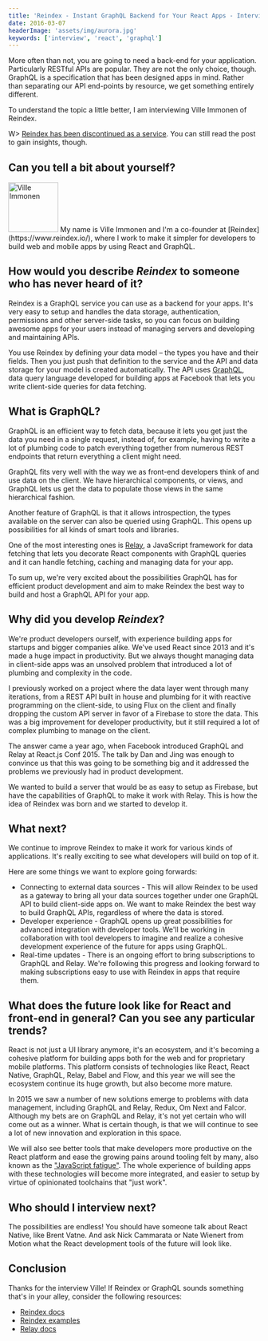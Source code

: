 ```yaml
---
title: 'Reindex - Instant GraphQL Backend for Your React Apps - Interview with Ville Immonen'
date: 2016-03-07
headerImage: 'assets/img/aurora.jpg'
keywords: ['interview', 'react', 'graphql']
---
```


More often than not, you are going to need a back-end for your application. Particularly RESTful APIs are popular. They are not the only choice, though. GraphQL is a specification that has been designed apps in mind. Rather than separating our API end-points by resource, we get something entirely different.

To understand the topic a little better, I am interviewing Ville Immonen of Reindex.

W> [Reindex has been discontinued as a service](https://www.reindex.io/blog/discontinuing-backend-as-a-service/). You can still read the post to gain insights, though.

## Can you tell a bit about yourself?

<p>
<span class="author">
  <img
    src="https://www.gravatar.com/avatar/e89d8e6912bf23525337395769e16505?s=200"
    alt="Ville Immonen" class='author' width='100' height='100' />
</span>
My name is Ville Immonen and I'm a co-founder at [Reindex](https://www.reindex.io/), where I work to make it simpler for developers to build web and mobile apps by using React and GraphQL.
</p>

## How would you describe *Reindex* to someone who has never heard of it?

Reindex is a GraphQL service you can use as a backend for your apps. It's very easy to setup and handles the data storage, authentication, permissions and other server-side tasks, so you can focus on building awesome apps for your users instead of managing servers and developing and maintaining APIs.

You use Reindex by defining your data model – the types you have and their fields. Then you just push that definition to the service and the API and data storage for your model is created automatically. The API uses [GraphQL](http://graphql.org/), data query language developed for building apps at Facebook that lets you write client-side queries for data fetching.

## What is GraphQL?

GraphQL is an efficient way to fetch data, because it lets you get just the data you need in a single request, instead of, for example, having to write a lot of plumbing code to patch everything together from numerous REST endpoints that return everything a client might need.

GraphQL fits very well with the way we as front-end developers think of and use data on the client. We have hierarchical components, or views, and GraphQL lets us get the data to populate those views in the same hierarchical fashion.

Another feature of GraphQL is that it allows introspection, the types available on the server can also be queried using GraphQL. This opens up possibilities for all kinds of smart tools and libraries.

One of the most interesting ones is [Relay](https://facebook.github.io/relay/), a JavaScript framework for data fetching that lets you decorate React components with GraphQL queries and it can handle fetching, caching and managing data for your app.

To sum up, we're very excited about the possibilities GraphQL has for efficient product development and aim to make Reindex the best way to build and host a GraphQL API for your app.

## Why did you develop *Reindex*?

We're product developers ourself, with experience building apps for startups and bigger companies alike. We've used React since 2013 and it's made a huge impact in productivity. But we always thought managing data in client-side apps was an unsolved problem that introduced a lot of plumbing and complexity in the code.

I previously worked on a project where the data layer went through many iterations, from a REST API built in house and plumbing for it with reactive programming on the client-side, to using Flux on the client and finally dropping the custom API server in favor of a Firebase to store the data. This was a big improvement for developer productivity, but it still required a lot of complex plumbing to manage on the client.

The answer came a year ago, when Facebook introduced GraphQL and Relay at React.js Conf 2015. The talk by Dan and Jing was enough to convince us that this was going to be something big and it addressed the problems we previously had in product development.

We wanted to build a server that would be as easy to setup as Firebase, but have the capabilities of GraphQL to make it work with Relay. This is how the idea of Reindex was born and we started to develop it.

## What next?

We continue to improve Reindex to make it work for various kinds of applications. It's really exciting to see what developers will build on top of it.

Here are some things we want to explore going forwards:

* Connecting to external data sources - This will allow Reindex to be used as a gateway to bring all your data sources together under one GraphQL API to build client-side apps on. We want to make Reindex the best way to build GraphQL APIs, regardless of where the data is stored.
* Developer experience - GraphQL opens up great possibilities for advanced integration with developer tools. We'll be working in collaboration with tool developers to imagine and realize a cohesive development experience of the future for apps using GraphQL.
* Real-time updates - There is an ongoing effort to bring subscriptions to GraphQL and Relay. We're following this progress and looking forward to making subscriptions easy to use with Reindex in apps that require them.

## What does the future look like for React and front-end in general? Can you see any particular trends?

React is not just a UI library anymore, it's an ecosystem, and it's becoming a cohesive platform for building apps both for the web and for proprietary mobile platforms. This platform consists of technologies like React, React Native, GraphQL, Relay, Babel and Flow, and this year we will see the ecosystem continue its huge growth, but also become more mature.

In 2015 we saw a number of new solutions emerge to problems with data management, including GraphQL and Relay, Redux, Om Next and Falcor. Although my bets are on GraphQL and Relay, it's not yet certain who will come out as a winner. What is certain though, is that we will continue to see a lot of new innovation and exploration in this space.

We will also see better tools that make developers more productive on the React platform and ease the growing pains around tooling felt by many, also known as the ["JavaScript fatigue"](https://medium.com/@ericclemmons/javascript-fatigue-48d4011b6fc4). The whole experience of building apps with these technologies will become more integrated, and easier to setup by virtue of opinionated toolchains that "just work".

## Who should I interview next?

The possibilities are endless! You should have someone talk about React Native, like Brent Vatne. And ask Nick Cammarata or Nate Wienert from Motion what the React development tools of the future will look like.

## Conclusion

Thanks for the interview Ville! If Reindex or GraphQL sounds something that's in your alley, consider the following resources:

* [Reindex docs](https://www.reindex.io/docs/)
* [Reindex examples](https://github.com/reindexio/reindex-examples)
* [Relay docs](https://facebook.github.io/relay/docs/getting-started.html)

